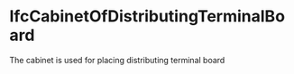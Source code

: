 IfcCabinetOfDistributingTerminalBoard
=====================================
The cabinet is used for placing distributing terminal board


